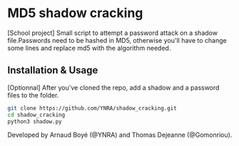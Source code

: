 



# MD5 shadow cracking

[School project] Small script to attempt a password attack on a shadow file.Passwords need to be hashed in MD5, otherwise you'll have to change some lines and replace md5 with the algorithm needed.



## Installation & Usage

[Optionnal] After you've cloned the repo, add a shadow and a password files to the folder.

```bash
git clone https://github.com/YNRA/shadow_cracking.git
cd shadow_cracking
python3 shadow.py
```



Developed  by Arnaud Boyé (@YNRA) and Thomas Dejeanne (@Gomonriou).

